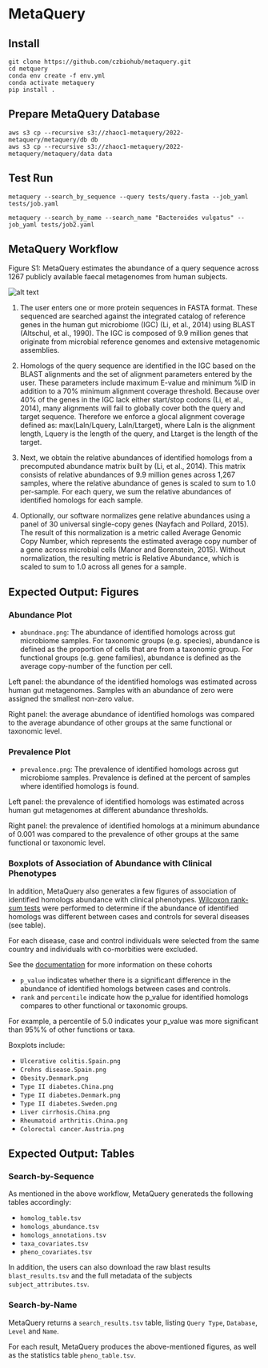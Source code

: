 # MetaQuery

## Install

```
git clone https://github.com/czbiohub/metaquery.git
cd metquery
conda env create -f env.yml
conda activate metaquery
pip install .
```

## Prepare MetaQuery Database

```
aws s3 cp --recursive s3://zhaoc1-metaquery/2022-metaquery/metaquery/db db
aws s3 cp --recursive s3://zhaoc1-metaquery/2022-metaquery/metaquery/data data
```

## Test Run

```
metaquery --search_by_sequence --query tests/query.fasta --job_yaml tests/job.yaml

metaquery --search_by_name --search_name "Bacteroides vulgatus" --job_yaml tests/job2.yaml
```

## MetaQuery Workflow

Figure S1: MetaQuery estimates the abundance of a query sequence across 1267 publicly available faecal metagenomes from human subjects.

![alt text](https://github.com/czbiohub/metaquery/blob/main/FigureS1.png?raw=true)

1) The user enters one or more protein sequences in FASTA format. These sequenced are searched against the integrated catalog of reference genes in the human gut microbiome (IGC) (Li, et al., 2014) using BLAST (Altschul, et al., 1990). The IGC is composed of 9.9 million genes that originate from microbial reference genomes and extensive metagenomic assemblies.

2) Homologs of the query sequence are identified in the IGC based on the BLAST alignments and the set of alignment parameters entered by the user. These parameters include maximum E-value and minimum %ID in addition to a 70% minimum alignment coverage threshold. Because over 40% of the genes in the IGC lack either start/stop codons (Li, et al., 2014), many alignments will fail to globally cover both the query and target sequence. Therefore we enforce a glocal alignment coverage defined as: max(Laln/Lquery, Laln/Ltarget), where Laln is the alignment length, Lquery is the length of the query, and Ltarget is the length of the target. 

4) Next, we obtain the relative abundances of identified homologs from a precomputed abundance matrix built by (Li, et al., 2014). This matrix consists of relative abundances of 9.9 million genes across 1,267 samples, where the relative abundance of genes is scaled to sum to 1.0 per-sample. For each query, we sum the relative abundances of identified homologs for each sample. 

5) Optionally, our software normalizes gene relative abundances using a panel of 30 universal single-copy genes (Nayfach and Pollard, 2015). The result of this normalization is a metric called Average Genomic Copy Number, which represents the estimated average copy number of a gene across microbial cells (Manor and Borenstein, 2015). Without normalization, the resulting metric is Relative Abundance, which is scaled to sum to 1.0 across all genes for a sample.


## Expected Output: Figures

### Abundance Plot

- `abundnace.png`: The abundance of identified homologs across gut microbiome samples.
For taxonomic groups (e.g. species), abundance is defined as the proportion of cells that are from a taxonomic group.
For functional groups (e.g. gene families), abundance is defined as the average copy-number of the function per cell.

Left panel: the abundance of the identified homologs was estimated across human gut metagenomes. Samples with an abundance of zero were assigned the smallest non-zero value.

Right panel: the average abundance of identified homologs was compared to the average abundance of other groups at the same functional or taxonomic level.


### Prevalence Plot

- `prevalence.png`: The prevalence of identified homologs across gut microbiome samples. Prevalence is defined at the percent of samples where identified homologs is found.

Left panel: the prevalence of identified homologs was estimated across human gut metagenomes at different abundance thresholds.

Right panel: the prevalence of identified homologs at a minimum abundance of 0.001 was compared to the prevalence of other groups at the same functional or taxonomic level.


### Boxplots of Association of Abundance with Clinical Phenotypes

In addition, MetaQuery also generates a few figures of association of identified homologs abundance with clinical phenotypes.
[Wilcoxon rank-sum tests](https://en.wikipedia.org/wiki/Mann-Whitney_U_test) were performed to determine if the abundance of identified homologs was different between cases and controls for several diseases (see table).

For each disease, case and control individuals were selected from the same country and individuals with co-morbities were excluded.

See the <a href='./about.py#metagenomes'>documentation</a> for more information on these cohorts

- `p_value` indicates whether there is a significant difference in the abundance of identified homologs between cases and controls.
- `rank` and `percentile` indicate how the p_value for identified homologs compares to other functional or taxonomic groups.

For example, a percentile of 5.0 indicates your p_value was more significant than 95%% of other functions or taxa.

Boxplots include:
- `Ulcerative colitis.Spain.png`
- `Crohns disease.Spain.png`
- `Obesity.Denmark.png`
- `Type II diabetes.China.png`
- `Type II diabetes.Denmark.png`
- `Type II diabetes.Sweden.png`
- `Liver cirrhosis.China.png`
- `Rheumatoid arthritis.China.png`
- `Colorectal cancer.Austria.png`


## Expected Output: Tables

### Search-by-Sequence

As mentioned in the above workflow, MetaQuery generateds the following tables accordingly: 
- `homolog_table.tsv`
- `homologs_abundance.tsv`
- `homologs_annotations.tsv`
- `taxa_covariates.tsv`
- `pheno_covariates.tsv`

In addition, the users can also download the raw blast results `blast_results.tsv` and the full metadata of the subjects `subject_attributes.tsv`. 

### Search-by-Name

MetaQuery returns a `search_results.tsv` table, listing `Query Type`, `Database`, `Level` and `Name`. 

For each result, MetaQuery produces the above-mentioned figures, as well as the statistics table `pheno_table.tsv`.

